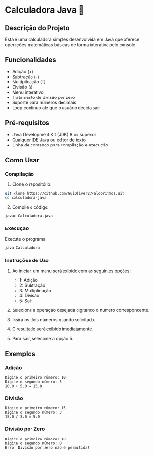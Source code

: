 # Calculadora Java 🧮

## Descrição do Projeto

Esta é uma calculadora simples desenvolvida em Java que oferece operações matemáticas básicas de forma interativa pelo console.
## Funcionalidades

- Adição (+)
- Subtração (-)
- Multiplicação (*)
- Divisão (/)
- Menu interativo
- Tratamento de divisão por zero
- Suporte para números decimais
- Loop contínuo até que o usuário decida sair

## Pré-requisitos

- Java Development Kit (JDK) 8 ou superior
- Qualquer IDE Java ou editor de texto
- Linha de comando para compilação e execução

## Como Usar

### Compilação

1. Clone o repositório:
```bash
git clone https://github.com/GuiOliver27/algoritmos.git
cd calculadora-java
```

2. Compile o código:
```bash
javac Calculadora.java
```

### Execução

Execute o programa:
```bash
java Calculadora
```

### Instruções de Uso

1. Ao iniciar, um menu será exibido com as seguintes opções:
   - 1: Adição
   - 2: Subtração
   - 3: Multiplicação
   - 4: Divisão
   - 5: Sair

2. Selecione a operação desejada digitando o número correspondente.

3. Insira os dois números quando solicitado.

4. O resultado será exibido imediatamente.

5. Para sair, selecione a opção 5.

## Exemplos

### Adição
```
Digite o primeiro número: 10
Digite o segundo número: 5
10.0 + 5.0 = 15.0
```

### Divisão
```
Digite o primeiro número: 15
Digite o segundo número: 3
15.0 / 3.0 = 5.0
```

### Divisão por Zero
```
Digite o primeiro número: 10
Digite o segundo número: 0
Erro: Divisão por zero não é permitida!
```
